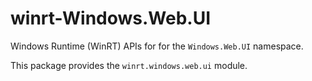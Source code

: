 <!-- warning: Please don't edit this file. It was automatically generated. -->

# winrt-Windows.Web.UI

Windows Runtime (WinRT) APIs for for the `Windows.Web.UI` namespace.

This package provides the `winrt.windows.web.ui` module.
